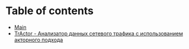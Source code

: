 # Table of contents

* [Main](README.md)
* [TrActor - Анализатор данных сетевого трафика с использованием акторного подхода](tractor-analizator-dannykh-setevogo-trafika-s-ispolzovaniem-aktornogo-podkhoda.md)

